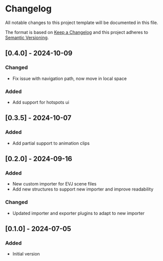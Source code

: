 # Changelog

All notable changes to this project template will be documented in this file.

The format is based on [Keep a Changelog](http://keepachangelog.com/en/1.0.0/)
and this project adheres to [Semantic Versioning](http://semver.org/spec/v2.0.0.html).

## [0.4.0] - 2024-10-09

### Changed

- Fix issue with navigation path, now move in local space

### Added

- Add support for hotspots ui

## [0.3.5] - 2024-10-07

### Added

- Add partial support to animation clips

## [0.2.0] - 2024-09-16

### Added

- New custom importer for EVJ scene files
- Add new structures to support new importer and improve readability

### Changed

- Updated importer and exporter plugins to adapt to new importer

## [0.1.0] - 2024-07-05

### Added

- Initial version
